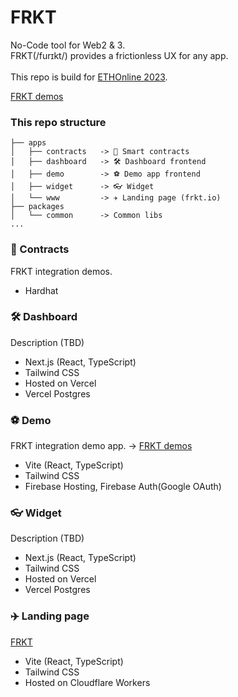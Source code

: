 # FRKT

No-Code tool for Web2 & 3.<br />
FRKT(/furɪkt/) provides a frictionless UX for any app.<br />
<br />
This repo is build for [ETHOnline 2023](https://ethglobal.com/events/ethonline2023).

[FRKT demos](https://frkt-demo.web.app/)

### This repo structure

```
├── apps
│   ├── contracts   -> 🎩 Smart contracts
│   ├── dashboard   -> 🛠️ Dashboard frontend
│   ├── demo        -> ⚽ Demo app frontend
│   ├── widget      -> 👓 Widget
│   └── www         -> ✈️ Landing page (frkt.io)
├── packages
│   └── common      -> Common libs
...
```

### 🎩 Contracts

FRKT integration demos.

- Hardhat

### 🛠️ Dashboard

Description (TBD)

- Next.js (React, TypeScript)
- Tailwind CSS
- Hosted on Vercel
- Vercel Postgres

### ⚽ Demo

FRKT integration demo app.
-> [FRKT demos](https://frkt-demo.web.app/)

- Vite (React, TypeScript)
- Tailwind CSS
- Firebase Hosting, Firebase Auth(Google OAuth)

### 👓 Widget

Description (TBD)

- Next.js (React, TypeScript)
- Tailwind CSS
- Hosted on Vercel
- Vercel Postgres

### ✈️ Landing page

[FRKT](https://frktio/)

- Vite (React, TypeScript)
- Tailwind CSS
- Hosted on Cloudflare Workers
